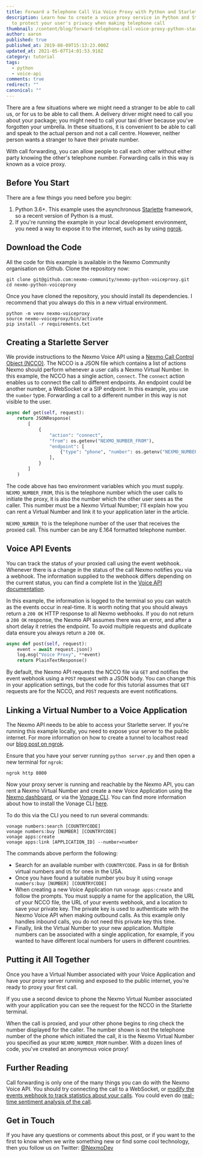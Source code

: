 ```yaml
---
title: Forward a Telephone Call Via Voice Proxy with Python and Starlette
description: Learn how to create a voice proxy service in Python and Starlette
  to protect your user's privacy when making telephone call
thumbnail: /content/blog/forward-telephone-call-voice-proxy-python-starlette-dr/Forward-a-call-via-voice-proxy-with-python.png
author: aaron
published: true
published_at: 2019-08-09T15:13:23.000Z
updated_at: 2021-05-07T14:01:53.918Z
category: tutorial
tags:
  - python
  - voice-api
comments: true
redirect: ""
canonical: ""
---
```

There are a few situations where we might need a stranger to be able to call us, or for us to be able to call them. A delivery driver might need to call you about your package; you might need to call your taxi driver because you've forgotten your umbrella. In these situations, it is convenient to be able to call and speak to the actual person and not a call centre. However, neither person wants a stranger to have their private number.

With call forwarding, you can allow people to call each other without either party knowing the other's telephone number. Forwarding calls in this way is known as a voice proxy.

## Before You Start

There are a few things you need before you begin:

1. Python 3.6+. This example uses the asynchronous [Starlette](https://www.starlette.io/) framework, so a recent version of Python is a must.
2. If you're running the example in your local development environment, you need a way to expose it to the internet, such as by using [ngrok](https://www.nexmo.com/blog/2017/07/04/local-development-nexmo-ngrok-tunnel-dr/).

<sign-up></sign-up>

## Download the Code

All the code for this example is available in the Nexmo Community organisation on Github. Clone the repository now:

```
git clone git@github.com:nexmo-community/nexmo-python-voiceproxy.git
cd nexmo-python-voiceproxy
```

Once you have cloned the repository, you should install its dependencies. I recommend that you always do this in a new virtual environment.

```
python -m venv nexmo-voiceproxy
source nexmo-voiceproxy/bin/activate
pip install -r requirements.txt
```

## Creating a Starlette Server

We provide instructions to the Nexmo Voice API using a [Nexmo Call Control Object (NCCO)](https://developer.nexmo.com/voice/voice-api/guides/ncco/python). The NCCO is a JSON file which contains a list of actions Nexmo should perform whenever a user calls a Nexmo Virtual Number. In this example, the NCCO has a single action, `connect`. The `connect` action enables us to connect the call to different endpoints. An endpoint could be another number, a WebSocket or a SIP endpoint. In this example, you use the `number` type. Forwarding a call to a different number in this way is not visible to the user.

```python
async def get(self, request):
    return JSONResponse(
        [
            {
                "action": "connect",
                "from": os.getenv("NEXMO_NUMBER_FROM"),
                "endpoint": [
                    {"type": "phone", "number": os.getenv("NEXMO_NUMBER_TO")}
                ],
            }
        ]
    )
```

The code above has two environment variables which you must supply. `NEXMO_NUMBER_FROM`, this is the telephone number which the user calls to initiate the proxy, it is also the number which the other user sees as the caller. This number must be a Nexmo Virtual Number; I'll explain how you can rent a Virtual Number and link it to your application later in the article.

`NEXMO_NUMBER_TO` is the telephone number of the user that receives the proxied call. This number can be any E.164 formatted telephone number.

## Voice API Events

You can track the status of your proxied call using the event webhook. Whenever there is a change in the status of the call Nexmo notifies you via a webhook. The information supplied to the webhook differs depending on the current status, you can find a complete list in the [Voice API documentation](https://developer.nexmo.com/voice/voice-api/webhook-reference).

In this example, the information is logged to the terminal so you can watch as the events occur in real-time. It is worth noting that you should always return a `200 OK` HTTP response to all Nexmo webhooks. If you do not return a `200 OK` response, the Nexmo API assumes there was an error, and after a short delay it retries the endpoint. To avoid multiple requests and duplicate data ensure you always return a `200 OK`. 

```python
async def post(self, request):
    event = await request.json()
    log.msg("Voice Proxy", **event)
    return PlainTextResponse()
```

By default, the Nexmo API requests the NCCO file via `GET` and notifies the event webhook using a `POST` request with a JSON body. You can change this in your application settings, but the code for this tutorial assumes that `GET` requests are for the NCCO, and `POST` requests are event notifications.

## Linking a Virtual Number to a Voice Application

The Nexmo API needs to be able to access your Starlette server. If you're running this example locally, you need to expose your server to the public internet. For more information on how to create a tunnel to localhost read our [blog post on ngrok](https://www.nexmo.com/blog/2017/07/04/local-development-nexmo-ngrok-tunnel-dr/).

Ensure that you have your server running `python server.py` and then open a new terminal for `ngrok`:

```
ngrok http 8000
```

Now your proxy server is running and reachable by the Nexmo API, you can rent a Nexmo Virtual Number and create a new Voice Application using the [Nexmo dashboard](https://dashboard.nexmo.com/voice/create-application), or via the [Vonage CLI](https://github.com/Vonage/vonage-cli). You can find more information about how to install the Vonage CLI [here](https://learn.vonage.com/blog/2021/09/21/vonage-cli-is-v1-0-0/).

To do this via the CLI you need to run several commands:

```
vonage numbers:search [COUNTRYCODE]
vonage numbers:buy [NUMBER] [COUNTRYCODE]
vonage apps:create
vonage apps:link [APPLICATION_ID] --number=number
```

The commands above perform the following:

* Search for an available number with `COUNTRYCODE`. Pass in `GB` for British virtual numbers and `US`  for ones in the USA.
* Once you have found a suitable number you buy it using `vonage numbers:buy [NUMBER] [COUNTRYCODE]`
* When creating a new Voice Application run `vonage apps:create` and follow the prompts. You must supply a name for the application, the URL of your NCCO file, the URL of your events webhook, and a location to save your private key. The private key is used to authenticate with the Nexmo Voice API when making outbound calls. As this example only handles inbound calls, you do not need this private key this time.
* Finally, link the Virtual Number to your new application. Multiple numbers can be associated with a single application, for example, if you wanted to have different local numbers for users in different countries.

## Putting it All Together

Once you have a Virtual Number associated with your Voice Application and have your proxy server running and exposed to the public internet, you're ready to proxy your first call.

If you use a second device to phone the Nexmo Virtual Number associated with your application you can see the request for the NCCO in the Starlette terminal. 

When the call is proxied, and your other phone begins to ring check the number displayed for the caller. The number shown is not the telephone number of the phone which initiated the call, it is the Nexmo Virtual Number you specified as your `NEXMO_NUMBER_FROM` number. With a dozen lines of code, you've created an anonymous voice proxy!

## Further Reading

Call forwarding is only one of the many things you can do with the Nexmo Voice API. You should try connecting the call to a WebSocket, or [modify the events webhook to track statistics about your calls](https://www.nexmo.com/blog/2017/08/03/inbound-voice-call-campaign-tracking-dr). You could even do [real-time sentiment analysis of the call](https://www.youtube.com/watch?v=nFIj8RVy8Pg).

## Get in Touch

If you have any questions or comments about this post, or if you want to the first to know when we write something new or find some cool technology, then you follow us on Twitter: [@NexmoDev](https://twitter.com/nexmodev)